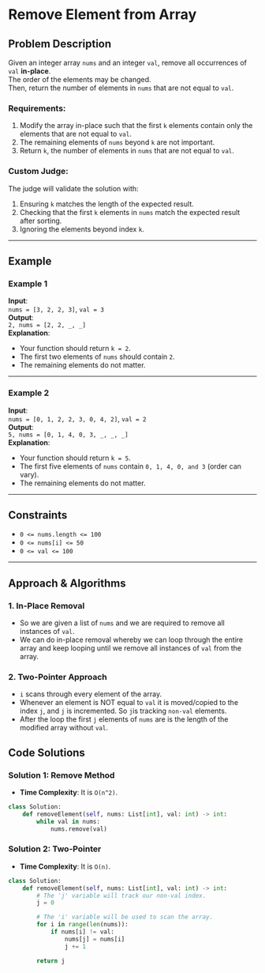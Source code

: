 # Remove Element from Array

## Problem Description

Given an integer array `nums` and an integer `val`, remove all occurrences of `val` **in-place**.  
The order of the elements may be changed.  
Then, return the number of elements in `nums` that are not equal to `val`.

### Requirements:

1. Modify the array in-place such that the first `k` elements contain only the elements that are not equal to `val`.
2. The remaining elements of `nums` beyond `k` are not important.
3. Return `k`, the number of elements in `nums` that are not equal to `val`.

### Custom Judge:

The judge will validate the solution with:

1. Ensuring `k` matches the length of the expected result.
2. Checking that the first `k` elements in `nums` match the expected result after sorting.
3. Ignoring the elements beyond index `k`.

---

## Example

### **Example 1**

**Input**:  
`nums = [3, 2, 2, 3]`, `val = 3`  
**Output**:  
`2, nums = [2, 2, _, _]`  
**Explanation**:

- Your function should return `k = 2`.
- The first two elements of `nums` should contain `2`.
- The remaining elements do not matter.

---

### **Example 2**

**Input**:  
`nums = [0, 1, 2, 2, 3, 0, 4, 2]`, `val = 2`  
**Output**:  
`5, nums = [0, 1, 4, 0, 3, _, _, _]`  
**Explanation**:

- Your function should return `k = 5`.
- The first five elements of `nums` contain `0, 1, 4, 0, and 3` (order can vary).
- The remaining elements do not matter.

---

## Constraints

- `0 <= nums.length <= 100`
- `0 <= nums[i] <= 50`
- `0 <= val <= 100`

---

## Approach & Algorithms

### 1. In-Place Removal

- So we are given a list of `nums` and we are required to remove all instances of `val`.
- We can do in-place removal whereby we can loop through the entire array and keep looping until we remove all instances of `val` from the array.

### 2. Two-Pointer Approach

- `i` scans through every element of the array.
- Whenever an element is NOT equal to `val` it is moved/copied to the index `j`, and `j` is incremented. So `j`is tracking `non-val` elements.
- After the loop the first `j` elements of `nums` are is the length of the modified array without `val`.

## Code Solutions

### Solution 1: Remove Method

- **Time Complexity**: It is `O(n^2)`.

```python
class Solution:
    def removeElement(self, nums: List[int], val: int) -> int:
        while val in nums:
            nums.remove(val)
```

### Solution 2: Two-Pointer

- **Time Complexity**: It is `O(n)`.

```python
class Solution:
    def removeElement(self, nums: List[int], val: int) -> int:
        # The 'j' variable will track our non-val index.
        j = 0

        # The 'i' variable will be used to scan the array.
        for i in range(len(nums)):
            if nums[i] != val:
                nums[j] = nums[i]
                j += 1

        return j
```

